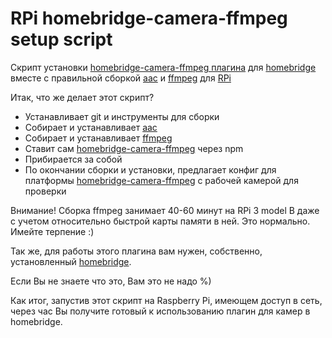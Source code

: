 # RPi homebridge-camera-ffmpeg setup script
Скрипт установки [homebridge-camera-ffmpeg  плагина](https://github.com/KhaosT/homebridge-camera-ffmpeg) для [homebridge](https://github.com/nfarina/homebridge) вместе с правильной сборкой [aac](https://github.com/mstorsjo/fdk-aac) и [ffmpeg](https://github.com/FFmpeg/FFmpeg) для [RPi](https://www.raspberrypi.org)

Итак, что же делает этот скрипт?

* Устанавливает git и инструменты для сборки
* Собирает и устанавливает [aac](https://github.com/mstorsjo/fdk-aac)
* Собирает и устанавливает [ffmpeg](https://github.com/FFmpeg/FFmpeg)
* Ставит сам [homebridge-camera-ffmpeg](https://github.com/KhaosT/homebridge-camera-ffmpeg) через npm
* Прибирается за собой
* По окончании сборки и установки, предлагает конфиг для платформы [homebridge-camera-ffmpeg](https://github.com/KhaosT/homebridge-camera-ffmpeg) с рабочей камерой для проверки

Внимание! Сборка ffmpeg занимает 40-60 минут на RPi 3 model B даже с учетом относительно быстрой карты памяти в ней. Это нормально. Имейте терпение :)

Так же, для работы этого плагина вам нужен, собственно, установленный [homebridge](https://github.com/nfarina/homebridge).

Если Вы не знаете что это, Вам это не надо %)

Как итог, запустив этот скрипт на Raspberry Pi, имеющем доступ в сеть, через час Вы получите готовый к использованию плагин для камер в homebridge.
